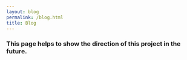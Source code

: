 ```yaml
---
layout: blog
permalink: /blog.html
title: Blog
---
```

### This page helps to show the direction of this project in the future.
